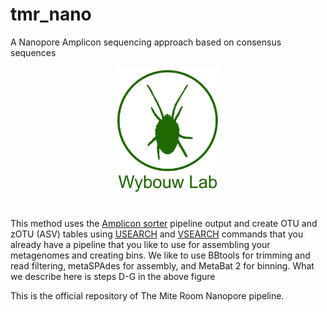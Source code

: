# tmr_nano
A Nanopore Amplicon sequencing approach based on consensus sequences

<div align="center">
  <img height="200" src="https://github.com/diecasfranco/TheMiteRoom_Nanopore/blob/main/Spider-Mite_logoweb.jpg"  />
</div>

#


This method uses the [Amplicon sorter](https://github.com/avierstr/amplicon_sorter) pipeline output and create OTU and zOTU (ASV) tables using [USEARCH](https://drive5.com/usearch/) and [VSEARCH](https://github.com/torognes/vsearch) commands that you already have a pipeline that you like to use for assembling your metagenomes and creating bins.  We like to use BBtools for trimming and read filtering, metaSPAdes for assembly, and MetaBat 2 for binning. What we describe here is steps D-G in the above figure

<p align="left">This is the official repository of The Mite Room Nanopore pipeline.</p>


#
